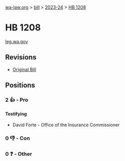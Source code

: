 [wa-law.org](/) > [bill](/bill/) > [2023-24](/bill/2023-24/) > [HB 1208](/bill/2023-24/hb/1208/)

# HB 1208
[leg.wa.gov](https://app.leg.wa.gov/billsummary?BillNumber=1208&Year=2023&Initiative=false)

## Revisions
* [Original Bill](1/)

## Positions
### 2 👍 - Pro
#### Testifying
* David Forte - Office of the Insurance Commissioner

### 0 👎 - Con

### 0 ❓ - Other
